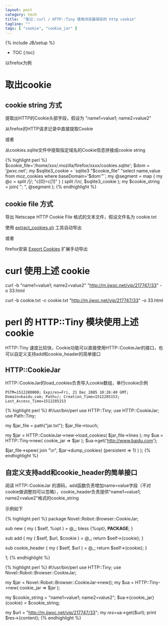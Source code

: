 ```yaml
---
layout: post
category: tech
title:  "笔记：curl / HTTP::Tiny 使用浏览器保存的 http cookie"
tagline: ""
tags: [ "cookie", "cookie_jar" ] 
---
```

{% include JB/setup %}

* TOC
{:toc}

以firefox为例

# 取出cookie

## cookie string 方式

提取出HTTP的Cookie头部字段，假设为 "name1=value1; name2=value2"

从firefox的HTTP请求记录中直接提取Cookie

或者

从cookies.sqlite文件中提取指定域名的Cookie信息拼接成cookie string

{% highlight perl %}
    $cookie_file='/home/xxx/.mozilla/firefox/xxxx/cookies.sqlite';
    $dom = 'jjwxc.net';
    my $sqlite3_cookie = `sqlite3 "$cookie_file" "select name,value from moz_cookies where baseDomain='$dom'"`;
    my @segment = map { my @c = split /\|/; "$c[0]=$c[1]" } ( split /\n/, $sqlite3_cookie );
    my $cookie_string = join( "; ", @segment );
{% endhighlight %}

## cookie file 方式

导出 Netscape HTTP Cookie File 格式的文本文件，假设文件名为 cookie.txt

使用 [extract_cookies.sh](https://gist.github.com/spk/5014421) 工具自动导出

或者 

firefox安装 [Export Cookies](https://addons.mozilla.org/en-US/firefox/addon/export-cookies/) 扩展手动导出


# curl 使用上述 cookie

curl -b "name1=value1; name2=value2" "http://m.jjwxc.net/vip/217747/33" -o 33.html

curl -b cookie.txt -c cookie.txt "http://m.jjwxc.net/vip/217747/33" -o 33.html

# perl 的 HTTP::Tiny 模块使用上述cookie

HTTP::Tiny 速度比较快，Cookie功能可以直接使用HTTP::CookieJar的接口，也可以自定义支持add和cookie_header的简单接口

## HTTP::CookieJar

HTTP::CookieJar的load_cookies负责导入cookie数组，单行cookie示例

    PSTM=1512280000; Expires=Fri, 21 Dec 2085 10:26:40 GMT; Domain=baidu.com; Path=/; Creation_Time=1512285153; Last_Access_Time=1512285153

{% highlight perl %}
#!/usr/bin/perl
use HTTP::Tiny;
use HTTP::CookieJar;
use Path::Tiny;
 
my $jar_file = path("jar.txt");
$jar_file->touch;
 
my $jar = HTTP::CookieJar->new->load_cookies( $jar_file->lines );
my $ua = HTTP::Tiny->new( cookie_jar => $jar );
$ua->get('http://www.baidu.com');
 
$jar_file->spew( join "\n", $jar->dump_cookies( {persistent => 1} ) );
{% endhighlight %}

## 自定义支持add和cookie_header的简单接口

阅读 HTTP::CookieJar 的源码，add函数负责增加name=value字段（不对cookie做调整则可以忽略），cookie_header负责提供"name1=value1; name2=value2"格式的cookie_string

示例如下

{% highlight perl %}
package Novel::Robot::Browser::CookieJar;

sub new {
  my ( $self, %opt ) = @_;
  bless {%opt}, __PACKAGE__;
}

sub add {
  my ( $self, $url, $cookie ) = @_;
  return $self->{cookie};
}

sub cookie_header {
  my ( $self, $url ) = @_;
  return $self->{cookie};
}

1;
{% endhighlight %}

{% highlight perl %}
#!/usr/bin/perl
use HTTP::Tiny;
use Novel::Robot::Browser::CookieJar;

my $jar = Novel::Robot::Browser::CookieJar->new();
my $ua = HTTP::Tiny->new( cookie_jar => $jar );

my $cookie_string = "name1=value1; name2=value2";
$ua->{cookie_jar}{cookie} = $cookie_string;

my $url = "http://m.jjwxc.net/vip/217747/33";
my $res=$ua->get($url);
print $res->{content};
{% endhighlight %}
